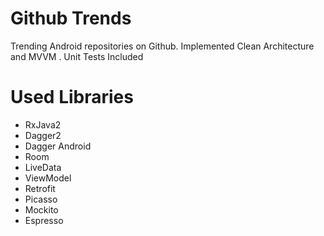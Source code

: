 
# Github Trends
Trending Android repositories on Github. Implemented Clean Architecture and MVVM . 
Unit Tests Included

# Used Libraries
- RxJava2
- Dagger2
- Dagger Android
- Room
- LiveData
- ViewModel
- Retrofit
- Picasso
- Mockito
- Espresso